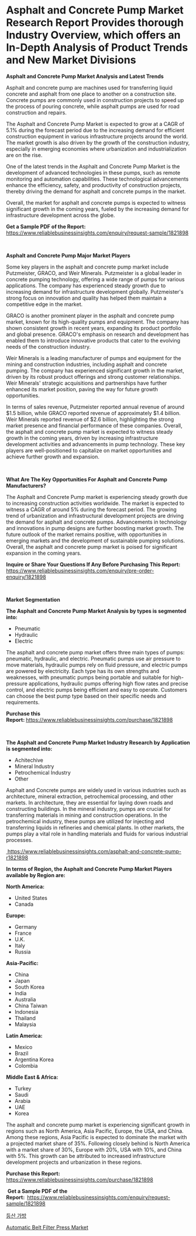<p><h1>Asphalt and Concrete Pump Market Research Report Provides thorough Industry Overview, which offers an In-Depth Analysis of Product Trends and New Market Divisions</h1></p><p><strong>Asphalt and Concrete Pump Market Analysis and Latest Trends</strong></p>
<p><p>Asphalt and concrete pump are machines used for transferring liquid concrete and asphalt from one place to another on a construction site. Concrete pumps are commonly used in construction projects to speed up the process of pouring concrete, while asphalt pumps are used for road construction and repairs.</p><p>The Asphalt and Concrete Pump Market is expected to grow at a CAGR of 5.1% during the forecast period due to the increasing demand for efficient construction equipment in various infrastructure projects around the world. The market growth is also driven by the growth of the construction industry, especially in emerging economies where urbanization and industrialization are on the rise.</p><p>One of the latest trends in the Asphalt and Concrete Pump Market is the development of advanced technologies in these pumps, such as remote monitoring and automation capabilities. These technological advancements enhance the efficiency, safety, and productivity of construction projects, thereby driving the demand for asphalt and concrete pumps in the market.</p><p>Overall, the market for asphalt and concrete pumps is expected to witness significant growth in the coming years, fueled by the increasing demand for infrastructure development across the globe.</p></p>
<p><strong>Get a Sample PDF of the Report:&nbsp;</strong> <a href="https://www.reliablebusinessinsights.com/enquiry/request-sample/1821898">https://www.reliablebusinessinsights.com/enquiry/request-sample/1821898</a></p>
<p>&nbsp;</p>
<p><strong>Asphalt and Concrete Pump Major Market Players</strong></p>
<p><p>Some key players in the asphalt and concrete pump market include Putzmeister, GRACO, and Weir Minerals. Putzmeister is a global leader in concrete pumping technology, offering a wide range of pumps for various applications. The company has experienced steady growth due to increasing demand for infrastructure development globally. Putzmeister's strong focus on innovation and quality has helped them maintain a competitive edge in the market.</p><p>GRACO is another prominent player in the asphalt and concrete pump market, known for its high-quality pumps and equipment. The company has shown consistent growth in recent years, expanding its product portfolio and global presence. GRACO's emphasis on research and development has enabled them to introduce innovative products that cater to the evolving needs of the construction industry.</p><p>Weir Minerals is a leading manufacturer of pumps and equipment for the mining and construction industries, including asphalt and concrete pumping. The company has experienced significant growth in the market, driven by its robust product offerings and strong customer relationships. Weir Minerals' strategic acquisitions and partnerships have further enhanced its market position, paving the way for future growth opportunities.</p><p>In terms of sales revenue, Putzmeister reported annual revenue of around $1.5 billion, while GRACO reported revenue of approximately $1.4 billion. Weir Minerals reported revenue of $2.6 billion, highlighting the strong market presence and financial performance of these companies. Overall, the asphalt and concrete pump market is expected to witness steady growth in the coming years, driven by increasing infrastructure development activities and advancements in pump technology. These key players are well-positioned to capitalize on market opportunities and achieve further growth and expansion.</p></p>
<p>&nbsp;</p>
<p><strong>What Are The Key Opportunities For Asphalt and Concrete Pump Manufacturers?</strong></p>
<p><p>The Asphalt and Concrete Pump market is experiencing steady growth due to increasing construction activities worldwide. The market is expected to witness a CAGR of around 5% during the forecast period. The growing trend of urbanization and infrastructural development projects are driving the demand for asphalt and concrete pumps. Advancements in technology and innovations in pump designs are further boosting market growth. The future outlook of the market remains positive, with opportunities in emerging markets and the development of sustainable pumping solutions. Overall, the asphalt and concrete pump market is poised for significant expansion in the coming years.</p></p>
<p><strong>Inquire or Share Your Questions If Any Before Purchasing This Report:</strong> <a href="https://www.reliablebusinessinsights.com/enquiry/pre-order-enquiry/1821898">https://www.reliablebusinessinsights.com/enquiry/pre-order-enquiry/1821898</a></p>
<p>&nbsp;</p>
<p><strong>Market Segmentation</strong></p>
<p><strong>The Asphalt and Concrete Pump Market Analysis by types is segmented into:</strong></p>
<p><ul><li>Pneumatic</li><li>Hydraulic</li><li>Electric</li></ul></p>
<p><p>The asphalt and concrete pump market offers three main types of pumps: pneumatic, hydraulic, and electric. Pneumatic pumps use air pressure to move materials, hydraulic pumps rely on fluid pressure, and electric pumps are powered by electricity. Each type has its own strengths and weaknesses, with pneumatic pumps being portable and suitable for high-pressure applications, hydraulic pumps offering high flow rates and precise control, and electric pumps being efficient and easy to operate. Customers can choose the best pump type based on their specific needs and requirements.</p></p>
<p><strong>Purchase this Report:&nbsp;</strong><a href="https://www.reliablebusinessinsights.com/purchase/1821898">https://www.reliablebusinessinsights.com/purchase/1821898</a></p>
<p>&nbsp;</p>
<p><strong>The Asphalt and Concrete Pump Market Industry Research by Application is segmented into:</strong></p>
<p><ul><li>Achitechive</li><li>Mineral Industry</li><li>Petrochemical Industry</li><li>Other</li></ul></p>
<p><p>Asphalt and Concrete pumps are widely used in various industries such as architecture, mineral extraction, petrochemical processing, and other markets. In architecture, they are essential for laying down roads and constructing buildings. In the mineral industry, pumps are crucial for transferring materials in mining and construction operations. In the petrochemical industry, these pumps are utilized for injecting and transferring liquids in refineries and chemical plants. In other markets, the pumps play a vital role in handling materials and fluids for various industrial processes.</p></p>
<p><a href="https://www.reliablebusinessinsights.com/asphalt-and-concrete-pump-r1821898">&nbsp;https://www.reliablebusinessinsights.com/asphalt-and-concrete-pump-r1821898</a></p>
<p><strong>In terms of Region, the Asphalt and Concrete Pump Market Players available by Region are:</strong></p>
<p>
    <p> <strong> North America: </strong>
        <ul>
            <li>United States</li>
            <li>Canada</li>
        </ul>
        </p> 
    <p> <strong> Europe: </strong>
        <ul>
            <li>Germany</li>
            <li>France</li>
            <li>U.K.</li>
            <li>Italy</li>
            <li>Russia</li>
        </ul>
        </p> 
    <p> <strong> Asia-Pacific: </strong>
        <ul>
            <li>China</li>
            <li>Japan</li>
            <li>South Korea</li>
            <li>India</li>
            <li>Australia</li>
            <li>China Taiwan</li>
            <li>Indonesia</li>
            <li>Thailand</li>
            <li>Malaysia</li>
        </ul>
        </p> 
    <p> <strong> Latin America: </strong>
        <ul>
            <li>Mexico</li>
            <li>Brazil</li>
            <li>Argentina Korea</li>
            <li>Colombia</li>
        </ul>
        </p> 
    <p> <strong> Middle East & Africa: </strong>
        <ul>
            <li>Turkey</li>
            <li>Saudi</li>
            <li>Arabia</li>
            <li>UAE</li>
            <li>Korea</li>
        </ul>
    </p>
    </p>
<p><p>The asphalt and concrete pump market is experiencing significant growth in regions such as North America, Asia Pacific, Europe, the USA, and China. Among these regions, Asia Pacific is expected to dominate the market with a projected market share of 35%. Following closely behind is North America with a market share of 30%, Europe with 20%, USA with 10%, and China with 5%. This growth can be attributed to increased infrastructure development projects and urbanization in these regions.</p></p>
<p><strong>Purchase this Report: </strong><a href="https://www.reliablebusinessinsights.com/purchase/1821898">https://www.reliablebusinessinsights.com/purchase/1821898</a></p>
<p>&nbsp;<strong>Get a Sample PDF of the Report:&nbsp;&nbsp;</strong><a href="https://www.reliablebusinessinsights.com/enquiry/request-sample/1821898">https://www.reliablebusinessinsights.com/enquiry/request-sample/1821898</a></p>
<p><strong></strong></p>
<p><p><a href="https://github.com/lkwggful07722/Market-Research-Report-List-3/blob/main/589520270627.md">등산 가방</a></p><p><a href="https://github.com/maudAbbott7/Market-Research-Report-List-2/blob/main/automatic-belt-filter-press-market.md">Automatic Belt Filter Press Market</a></p></p>